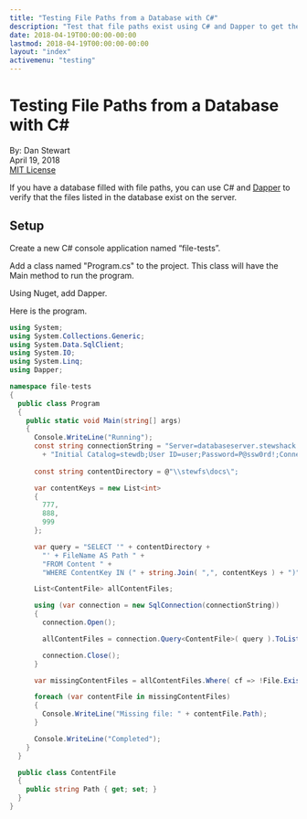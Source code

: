 ```yaml
---
title: "Testing File Paths from a Database with C#"
description: "Test that file paths exist using C# and Dapper to get the paths from a database"
date: 2018-04-19T00:00:00-00:00
lastmod: 2018-04-19T00:00:00-00:00
layout: "index"
activemenu: "testing"
---
```


# Testing File Paths from a Database with C# #

By: Dan Stewart\
April 19, 2018\
[MIT License](https://mit-license.org)
       
If you have a database filled with file paths, you can use C# and <a href="https://github.com/StackExchange/Dapper">Dapper</a> 
to verify that the files listed in the database exist on the server.

## Setup

Create a new C# console application named “file-tests”.

Add a class named "Program.cs" to the project. This class will have the Main method to run the program.

Using Nuget, add Dapper.

Here is the program.

```csharp
using System;
using System.Collections.Generic;
using System.Data.SqlClient;
using System.IO;
using System.Linq;
using Dapper;

namespace file-tests
{
  public class Program
  {
    public static void Main(string[] args)
    {
      Console.WriteLine("Running");
      const string connectionString = "Server=databaseserver.stewshack.com;"
        + "Initial Catalog=stewdb;User ID=user;Password=P@ssw0rd!;Connection Timeout=300;";
      
      const string contentDirectory = @"\\stewfs\docs\";

      var contentKeys = new List<int>
      {
        777,
        888,
        999
      };

      var query = "SELECT '" + contentDirectory +
        "' + FileName AS Path " +
        "FROM Content " +
        "WHERE ContentKey IN (" + string.Join( ",", contentKeys ) + ")";

      List<ContentFile> allContentFiles;

      using (var connection = new SqlConnection(connectionString))
      {
        connection.Open();

        allContentFiles = connection.Query<ContentFile>( query ).ToList();

        connection.Close();
      }

      var missingContentFiles = allContentFiles.Where( cf => !File.Exists( cf.Path ) ).ToList();

      foreach (var contentFile in missingContentFiles)
      {
        Console.WriteLine("Missing file: " + contentFile.Path);
      }

      Console.WriteLine("Completed");
    }
  }

  public class ContentFile
  {
    public string Path { get; set; }
  }
}
```